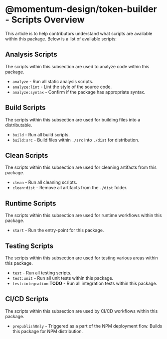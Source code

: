 # @momentum-design/token-builder - Scripts Overview

This article is to help contributors understand what scripts are available within this package. Below is a list of available scripts:

## Analysis Scripts

The scripts within this subsection are used to analyze code within this package.

* `analyze` - Run all static analysis scripts.
* `analyze:lint` - Lint the style of the source code.
* `analyze:syntax` - Confirm if the package has appropriate syntax.

## Build Scripts

The scripts within this subsection are used for building files into a distributable.

* `build` - Run all build scripts.
* `build:src` - Build files within `./src` into `./dist` for distribution.

## Clean Scripts

The scripts within this subsection are used for cleaning artifacts from this package.

* `clean` - Run all cleaning scripts.
* `clean:dist` - Remove all artifacts from the `./dist` folder.

## Runtime Scripts

The scripts within this subsection are used for runtime workflows within this package.

* `start` - Run the entry-point for this package.

## Testing Scripts

The scripts within this subsection are used for testing various areas within this package.

* `test` - Run all testing scripts.
* `test:unit` - Run all unit tests within this package.
* `test:integration` **TODO** - Run all integration tests within this package.

## CI/CD Scripts

The scripts within this subsection are used by CI/CD workflows within this package.

* `prepublishOnly` - Triggered as a part of the NPM deployment flow. Builds this package for NPM distribution.
